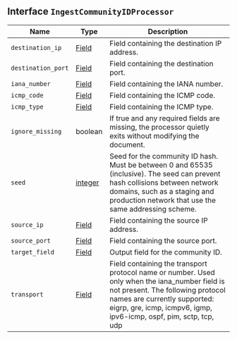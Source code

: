 ## Interface `IngestCommunityIDProcessor`

| Name | Type | Description |
| - | - | - |
| `destination_ip` | [Field](./Field.md) | Field containing the destination IP address. |
| `destination_port` | [Field](./Field.md) | Field containing the destination port. |
| `iana_number` | [Field](./Field.md) | Field containing the IANA number. |
| `icmp_code` | [Field](./Field.md) | Field containing the ICMP code. |
| `icmp_type` | [Field](./Field.md) | Field containing the ICMP type. |
| `ignore_missing` | boolean | If true and any required fields are missing, the processor quietly exits without modifying the document. |
| `seed` | [integer](./integer.md) | Seed for the community ID hash. Must be between 0 and 65535 (inclusive). The seed can prevent hash collisions between network domains, such as a staging and production network that use the same addressing scheme. |
| `source_ip` | [Field](./Field.md) | Field containing the source IP address. |
| `source_port` | [Field](./Field.md) | Field containing the source port. |
| `target_field` | [Field](./Field.md) | Output field for the community ID. |
| `transport` | [Field](./Field.md) | Field containing the transport protocol name or number. Used only when the iana_number field is not present. The following protocol names are currently supported: eigrp, gre, icmp, icmpv6, igmp, ipv6-icmp, ospf, pim, sctp, tcp, udp |
